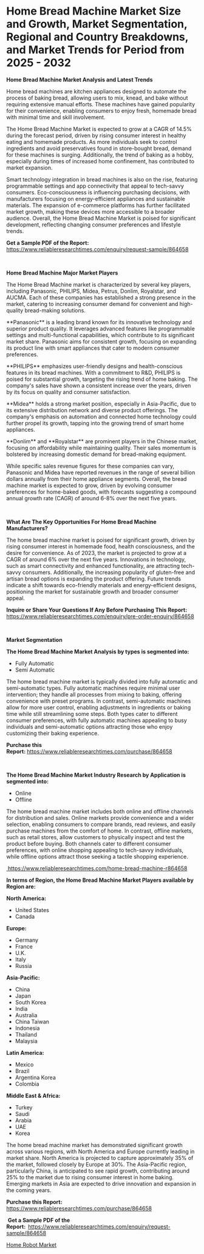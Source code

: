 <p><h1>Home Bread Machine Market Size and Growth, Market Segmentation, Regional and Country Breakdowns, and Market Trends for Period from 2025 -  2032</h1></p><p><strong>Home Bread Machine Market Analysis and Latest Trends</strong></p>
<p><p>Home bread machines are kitchen appliances designed to automate the process of baking bread, allowing users to mix, knead, and bake without requiring extensive manual efforts. These machines have gained popularity for their convenience, enabling consumers to enjoy fresh, homemade bread with minimal time and skill involvement.</p><p>The Home Bread Machine Market is expected to grow at a CAGR of 14.5% during the forecast period, driven by rising consumer interest in healthy eating and homemade products. As more individuals seek to control ingredients and avoid preservatives found in store-bought bread, demand for these machines is surging. Additionally, the trend of baking as a hobby, especially during times of increased home confinement, has contributed to market expansion.</p><p>Smart technology integration in bread machines is also on the rise, featuring programmable settings and app connectivity that appeal to tech-savvy consumers. Eco-consciousness is influencing purchasing decisions, with manufacturers focusing on energy-efficient appliances and sustainable materials. The expansion of e-commerce platforms has further facilitated market growth, making these devices more accessible to a broader audience. Overall, the Home Bread Machine Market is poised for significant development, reflecting changing consumer preferences and lifestyle trends.</p></p>
<p><strong>Get a Sample PDF of the Report:&nbsp;</strong> <a href="https://www.reliableresearchtimes.com/enquiry/request-sample/864658?utm_campaign=3054&utm_medium=2&utm_source=Github&utm_content=ia&utm_term=04042025&utm_id=home-bread-machine">https://www.reliableresearchtimes.com/enquiry/request-sample/864658</a></p>
<p>&nbsp;</p>
<p><strong>Home Bread Machine Major Market Players</strong></p>
<p><p>The Home Bread Machine market is characterized by several key players, including Panasonic, PHILIPS, Midea, Petrus, Donlim, Royalstar, and AUCMA. Each of these companies has established a strong presence in the market, catering to increasing consumer demand for convenient and high-quality bread-making solutions.</p><p>**Panasonic** is a leading brand known for its innovative technology and superior product quality. It leverages advanced features like programmable settings and multi-functional capabilities, which contribute to its significant market share. Panasonic aims for consistent growth, focusing on expanding its product line with smart appliances that cater to modern consumer preferences.</p><p>**PHILIPS** emphasizes user-friendly designs and health-conscious features in its bread machines. With a commitment to R&D, PHILIPS is poised for substantial growth, targeting the rising trend of home baking. The company's sales have shown a consistent increase over the years, driven by its focus on quality and consumer satisfaction.</p><p>**Midea** holds a strong market position, especially in Asia-Pacific, due to its extensive distribution network and diverse product offerings. The company's emphasis on automation and connected home technology could further propel its growth, tapping into the growing trend of smart home appliances.</p><p>**Donlim** and **Royalstar** are prominent players in the Chinese market, focusing on affordability while maintaining quality. Their sales momentum is bolstered by increasing domestic demand for bread-making equipment.</p><p>While specific sales revenue figures for these companies can vary, Panasonic and Midea have reported revenues in the range of several billion dollars annually from their home appliance segments. Overall, the bread machine market is expected to grow, driven by evolving consumer preferences for home-baked goods, with forecasts suggesting a compound annual growth rate (CAGR) of around 6-8% over the next five years.</p></p>
<p>&nbsp;</p>
<p><strong>What Are The Key Opportunities For Home Bread Machine Manufacturers?</strong></p>
<p><p>The home bread machine market is poised for significant growth, driven by rising consumer interest in homemade food, health consciousness, and the desire for convenience. As of 2023, the market is projected to grow at a CAGR of around 6% over the next five years. Innovations in technology, such as smart connectivity and enhanced functionality, are attracting tech-savvy consumers. Additionally, the increasing popularity of gluten-free and artisan bread options is expanding the product offering. Future trends indicate a shift towards eco-friendly materials and energy-efficient designs, positioning the market for sustainable growth and broader consumer appeal.</p></p>
<p><strong>Inquire or Share Your Questions If Any Before Purchasing This Report:</strong> <a href="https://www.reliableresearchtimes.com/enquiry/pre-order-enquiry/864658?utm_campaign=3054&utm_medium=2&utm_source=Github&utm_content=ia&utm_term=04042025&utm_id=home-bread-machine">https://www.reliableresearchtimes.com/enquiry/pre-order-enquiry/864658</a></p>
<p>&nbsp;</p>
<p><strong>Market Segmentation</strong></p>
<p><strong>The Home Bread Machine Market Analysis by types is segmented into:</strong></p>
<p><ul><li>Fully Automatic</li><li>Semi Automatic</li></ul></p>
<p><p>The home bread machine market is typically divided into fully automatic and semi-automatic types. Fully automatic machines require minimal user intervention; they handle all processes from mixing to baking, offering convenience with preset programs. In contrast, semi-automatic machines allow for more user control, enabling adjustments in ingredients or baking time while still streamlining some steps. Both types cater to different consumer preferences, with fully automatic machines appealing to busy individuals and semi-automatic options attracting those who enjoy customizing their baking experience.</p></p>
<p><strong>Purchase this Report:&nbsp;</strong><a href="https://www.reliableresearchtimes.com/purchase/864658?utm_campaign=3054&utm_medium=2&utm_source=Github&utm_content=ia&utm_term=04042025&utm_id=home-bread-machine">https://www.reliableresearchtimes.com/purchase/864658</a></p>
<p>&nbsp;</p>
<p><strong>The Home Bread Machine Market Industry Research by Application is segmented into:</strong></p>
<p><ul><li>Online</li><li>Offline</li></ul></p>
<p><p>The home bread machine market includes both online and offline channels for distribution and sales. Online markets provide convenience and a wider selection, enabling consumers to compare brands, read reviews, and easily purchase machines from the comfort of home. In contrast, offline markets, such as retail stores, allow customers to physically inspect and test the product before buying. Both channels cater to different consumer preferences, with online shopping appealing to tech-savvy individuals, while offline options attract those seeking a tactile shopping experience.</p></p>
<p><a href="https://www.reliableresearchtimes.com/home-bread-machine-r864658?utm_campaign=3054&utm_medium=2&utm_source=Github&utm_content=ia&utm_term=04042025&utm_id=home-bread-machine">&nbsp;https://www.reliableresearchtimes.com/home-bread-machine-r864658</a></p>
<p><strong>In terms of Region, the Home Bread Machine Market Players available by Region are:</strong></p>
<p>
    <p> <strong> North America: </strong>
        <ul>
            <li>United States</li>
            <li>Canada</li>
        </ul>
        </p> 
    <p> <strong> Europe: </strong>
        <ul>
            <li>Germany</li>
            <li>France</li>
            <li>U.K.</li>
            <li>Italy</li>
            <li>Russia</li>
        </ul>
        </p> 
    <p> <strong> Asia-Pacific: </strong>
        <ul>
            <li>China</li>
            <li>Japan</li>
            <li>South Korea</li>
            <li>India</li>
            <li>Australia</li>
            <li>China Taiwan</li>
            <li>Indonesia</li>
            <li>Thailand</li>
            <li>Malaysia</li>
        </ul>
        </p> 
    <p> <strong> Latin America: </strong>
        <ul>
            <li>Mexico</li>
            <li>Brazil</li>
            <li>Argentina Korea</li>
            <li>Colombia</li>
        </ul>
        </p> 
    <p> <strong> Middle East & Africa: </strong>
        <ul>
            <li>Turkey</li>
            <li>Saudi</li>
            <li>Arabia</li>
            <li>UAE</li>
            <li>Korea</li>
        </ul>
    </p>
    </p>
<p><p>The home bread machine market has demonstrated significant growth across various regions, with North America and Europe currently leading in market share. North America is projected to capture approximately 35% of the market, followed closely by Europe at 30%. The Asia-Pacific region, particularly China, is anticipated to see rapid growth, contributing around 25% to the market due to rising consumer interest in home baking. Emerging markets in Asia are expected to drive innovation and expansion in the coming years.</p></p>
<p><strong>Purchase this Report: </strong><a href="https://www.reliableresearchtimes.com/purchase/864658?utm_campaign=3054&utm_medium=2&utm_source=Github&utm_content=ia&utm_term=04042025&utm_id=home-bread-machine">https://www.reliableresearchtimes.com/purchase/864658</a></p>
<p>&nbsp;<strong>Get a Sample PDF of the Report:&nbsp;&nbsp;</strong><a href="https://www.reliableresearchtimes.com/enquiry/request-sample/864658?utm_campaign=3054&utm_medium=2&utm_source=Github&utm_content=ia&utm_term=04042025&utm_id=home-bread-machine">https://www.reliableresearchtimes.com/enquiry/request-sample/864658</a></p>
<p><strong></strong></p>
<p><p><a href="https://github.com/lynlynyusay/Market-Research-Report-List-1/blob/main/home-robot-market.md?utm_campaign=3054&utm_medium=2&utm_source=Github&utm_content=ia&utm_term=04042025&utm_id=home-bread-machine">Home Robot Market</a></p></p>